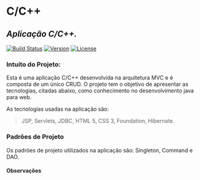 C/C++
=====

_Aplicação C/C++._
---

[![Build Status](https://img.shields.io/badge/build-success-green.svg)](https://travis-ci.org/)
[![Version](https://img.shields.io/badge/version-1.1.0-orange.svg)](https://travis-ci.org/)
[![License](https://img.shields.io/badge/license-GNU-red.svg)](https://travis-ci.org/)

### Intuíto do Projeto:
Esta é uma aplicação C/C++ desenvolvida na arquitetura MVC e é composta de um único CRUD. O projeto tem o objetivo de apresentar as tecnologias, citadas abaixo, como conhecimento no desenvolvimento java para web.

As tecnologias usadas na aplicação são: 
> JSP,
> Servlets,
> JDBC,
> HTML 5,
> CSS 3,
> Foundation,
> Hibernate.

### Padrões de Projeto
Os padrões de projeto utilizados na aplicação são: Singleton, Command e DAO.

#### Observações
